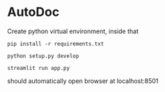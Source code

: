 # AutoDoc

Create python virtual environment, inside that

```
pip install -r requirements.txt

python setup.py develop

streamlit run app.py
```
should automatically open browser at localhost:8501
